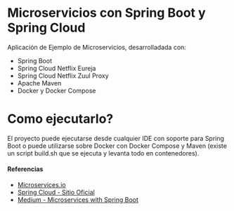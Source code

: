 # Microservicios con Spring Boot y Spring Cloud

Aplicación de Ejemplo de Microservicios, desarrolladada con:
  - Spring Boot 
  - Spring Cloud Netflix Eureja
  - Spring Cloud Netflix Zuul Proxy
  - Apache Maven
  - Docker y Docker Compose

# Como ejecutarlo?

El proyecto puede ejecutarse desde cualquier IDE con soporte para Spring Boot o puede utilizarse sobre Docker con Docker Compose y Maven (existe un script build.sh que se ejecuta y levanta todo en contenedores).


#### Referencias

- [Microservices.io](http://https://microservices.io/)
- [Spring Cloud - Sitio Oficial](https://spring.io/projects/spring-cloud)
- [Medium - Microservices with Spring Boot](https://medium.com/omarelgabrys-blog/microservices-with-spring-boot-intro-to-microservices-part-1-c0d24cd422c3)

